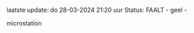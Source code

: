 laatste update: 
do 28-03-2024 21:20   uur 
Status: FAALT - geel - 
<div class="service Y">microstation</div>